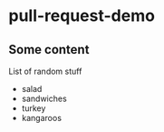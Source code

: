 # pull-request-demo

## Some content

List of random stuff

- salad
- sandwiches
- turkey
- kangaroos



